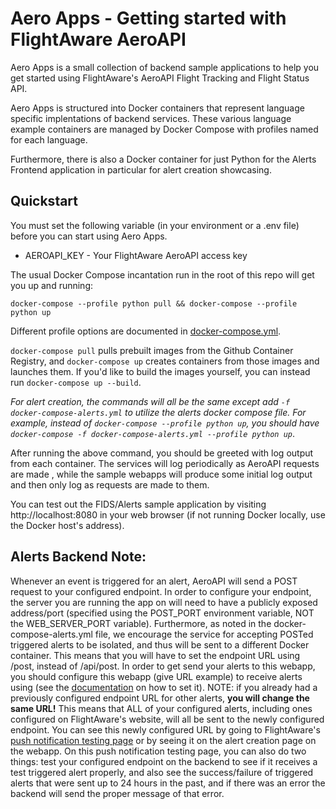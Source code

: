 # Aero Apps - Getting started with FlightAware AeroAPI

Aero Apps is a small collection of backend sample applications to help you get
started using FlightAware's AeroAPI Flight Tracking and Flight Status API.

Aero Apps is structured into Docker containers that represent language specific
implentations of backend services. These various language example containers
are managed by Docker Compose with profiles named for each language.

Furthermore, there is also a Docker container for just Python for the Alerts
Frontend application in particular for alert creation showcasing.

## Quickstart

You must set the following variable (in your environment or a .env file) before
you can start using Aero Apps.

* AEROAPI_KEY - Your FlightAware AeroAPI access key

The usual Docker Compose incantation run in the root of this repo will get you
up and running:

```
docker-compose --profile python pull && docker-compose --profile python up
```

Different profile options are documented in
[docker-compose.yml](./docker-compose.yml).

`docker-compose pull` pulls prebuilt images from the Github Container Registry,
and `docker-compose up` creates containers from those images and launches them.
If you'd like to build the images yourself, you can instead run
`docker-compose up --build`.

*For alert creation, the commands will all be the same except add `-f
docker-compose-alerts.yml` to utilize the alerts docker compose file. For
example, instead of `docker-compose --profile python up`, you should have
`docker-compose -f docker-compose-alerts.yml --profile python up`*.

After running the above command, you should be greeted with log output from
each container. The services will log periodically as AeroAPI requests are made
, while the sample webapps will produce some initial log output and then only
log as requests are made to them.

You can test out the FIDS/Alerts sample application by visiting http://localhost:8080 in
your web browser (if not running Docker locally, use the Docker host's
address).

## Alerts Backend Note:

Whenever an event is triggered for an
alert, AeroAPI will send a POST request to your configured endpoint. In order to configure
your endpoint, the server you are running the app on will need to have a publicly exposed
address/port (specified using the POST_PORT environment variable, NOT the WEB_SERVER_PORT variable).
Furthermore, as noted in the docker-compose-alerts.yml file, we encourage the service for
accepting POSTed triggered alerts to be isolated, and thus will be sent to a different Docker
container. This means that you will have to set the endpoint URL using /post, instead of /api/post.
In order to get send your alerts to this webapp, you should configure this webapp (give URL example) to receive alerts using
(see the [documentation](https://flightaware.com/aeroapi/portal/documentation#put-/alerts/endpoint)
on how to set it). NOTE: if you already had a previously configured endpoint URL for other alerts,
**you will change the same URL!** This means that ALL of your configured alerts, including
ones configured on FlightAware's website, will all be sent to the newly configured endpoint.
You can see this newly configured URL by going to FlightAware's
[push notification testing page](https://flightaware.com/commercial/aeroapi/send.rvt)
or by seeing it on the alert creation page on the webapp. On this push notification testing
page, you can also do two things: test your configured endpoint on the backend to see if it
receives a test triggered alert properly, and also see the success/failure of triggered alerts
that were sent up to 24 hours in the past, and if there was an error the backend will send the
proper message of that error. 
